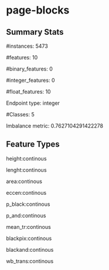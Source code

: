 # page-blocks

## Summary Stats

#instances: 5473

#features: 10

  #binary_features: 0

  #integer_features: 0

  #float_features: 10

Endpoint type: integer

#Classes: 5

Imbalance metric: 0.7627104291422278

## Feature Types

 height:continous

lenght:continous

area:continous

eccen:continous

p_black:continous

p_and:continous

mean_tr:continous

blackpix:continous

blackand:continous

wb_trans:continous

